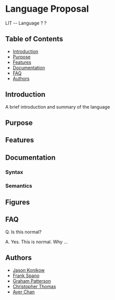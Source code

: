 # Language Proposal

LIT -- Language ? ?

## Table of Contents
* [Introduction](#introduction)
* [Purpose](#purpose)
* [Features](#features)
* [Documentation](#documentation)
* [FAQ](#faq)
* [Authors](#authors)

## Introduction

A brief introduction and summary of the language

## Purpose

## Features

## Documentation

### Syntax

### Semantics

## Figures

## FAQ

Q. Is this normal?

A. Yes. This is normal. Why ...

## Authors

* [Jason Konikow](https://github.com/jkon1513)
* [Frank Spano](https://github.com/fspano118)
* [Graham Patterson](https://github.com/pattersongp)
* [Christopher Thomas](https://github.com/lord-left)
* [Ayer Chan](https://github.com/ochan4)
